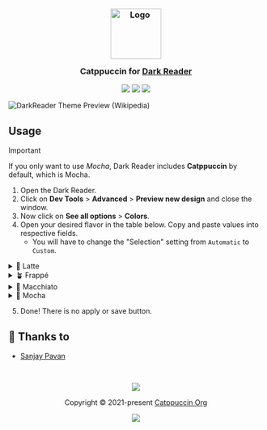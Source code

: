 <h3 align="center">
	<img src="https://raw.githubusercontent.com/catppuccin/catppuccin/main/assets/logos/exports/1544x1544_circle.png" width="100" alt="Logo"/><br/>
	<img src="https://raw.githubusercontent.com/catppuccin/catppuccin/main/assets/misc/transparent.png" height="30" width="0px"/>
	Catppuccin for <a href="https://github.com/darkreader/darkreader">Dark Reader</a>
	<img src="https://raw.githubusercontent.com/catppuccin/catppuccin/main/assets/misc/transparent.png" height="30" width="0px"/>
</h3>

<p align="center">
    <a href="https://github.com/catppuccin/dark-reader/stargazers"><img src="https://img.shields.io/github/stars/catppuccin/dark-reader?colorA=363a4f&colorB=b7bdf8&style=for-the-badge"></a>
    <a href="https://github.com/catppuccin/dark-reader/issues"><img src="https://img.shields.io/github/issues/catppuccin/dark-reader?colorA=363a4f&colorB=f5a97f&style=for-the-badge"></a>
    <a href="https://github.com/catppuccin/dark-reader/contributors"><img src="https://img.shields.io/github/contributors/catppuccin/dark-reader?colorA=363a4f&colorB=a6da95&style=for-the-badge"></a>
</p>


![DarkReader Theme Preview (Wikipedia)](assets/screenshot.png)


## Usage

> [!IMPORTANT]
> If you only want to use _Mocha_, Dark Reader includes **Catppuccin** by
> default, which is Mocha.

1. Open the Dark Reader.
2. Click on **Dev Tools** > **Advanced** > **Preview new design** and close the window.
3. Now click on **See all options** > **Colors**.
4. Open your desired flavor in the table below. Copy and paste values into respective fields.
    - You will have to change the "Selection" setting from `Automatic` to `Custom`.


<details>
<summary>🌻 Latte</summary>
<table>
<tr>
<th>Setting</th>
<th>Color</th>
</tr>
<tr>
<td>Background</td>
<td>#eff1f5 </td>
</tr>
<tr>
<td>Text</td>
<td>#4c4f69 </td>
</tr>
<tr>
<td>Selection</td>
<td>#acb0be </td>
</tr>
</table>
</details>

<details>
<summary>🪴 Frappé</summary>
<table>
<tr>
<th>Setting</th>
<th>Color</th>
</tr>
<tr>
<td>Background</td>
<td>#303446 </td>
</tr>
<tr>
<td>Text</td>
<td>#c6d0f5 </td>
</tr>
<tr>
<td>Selection</td>
<td>#626880 </td>
</tr>
</table>
</details>

<details>
<summary>🌺 Macchiato</summary>
<table>
<tr>
<th>Setting</th>
<th>Color</th>
</tr>
<tr>
<td>Background</td>
<td>#24273a </td>
</tr>
<tr>
<td>Text</td>
<td>#cad3f5 </td>
</tr>
<tr>
<td>Selection</td>
<td>#5b6078 </td>
</tr>
</table>
</details>

<details>
<summary>🌿 Mocha</summary>
<table>
<tr>
<th>Setting</th>
<th>Color</th>
</tr>
<tr>
<td>Background</td>
<td>#1e1e2e </td>
</tr>
<tr>
<td>Text</td>
<td>#cdd6f4 </td>
</tr>
<tr>
<td>Selection</td>
<td>#585b70 </td>
</tr>
</table>
</details>


5. Done! There is no apply or save button.

## 💝 Thanks to

- [Sanjay Pavan](https://github.com/WitherCubes)

&nbsp;

<p align="center"><img src="https://raw.githubusercontent.com/catppuccin/catppuccin/main/assets/footers/gray0_ctp_on_line.svg?sanitize=true" /></p>
<p align="center">Copyright &copy; 2021-present <a href="https://github.com/catppuccin" target="_blank">Catppuccin Org</a>
<p align="center"><a href="https://github.com/catppuccin/catppuccin/blob/main/LICENSE"><img src="https://img.shields.io/static/v1.svg?style=for-the-badge&label=License&message=MIT&logoColor=d9e0ee&colorA=363a4f&colorB=b7bdf8"/></a></p>
